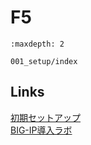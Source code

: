 # F5

```{toctree}
:maxdepth: 2

001_setup/index
```
## Links
[初期セットアップ](https://techdocs.f5.com/kb/en-us/products/big-ip_ltm/manuals/product/bigip-system-initial-configuration-11-6-0/1.html)  
[BIG-IP導入ラボ](https://clouddocs.f5.com/training/community/adc/html/)
